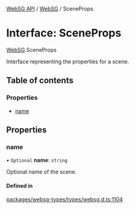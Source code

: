 [WebSG API](../README.md) / [WebSG](../modules/WebSG.md) / SceneProps

# Interface: SceneProps

[WebSG](../modules/WebSG.md).SceneProps

Interface representing the properties for a scene.

## Table of contents

### Properties

- [name](WebSG.SceneProps.md#name)

## Properties

### name

• `Optional` **name**: `string`

Optional name of the scene.

#### Defined in

[packages/websg-types/types/websg.d.ts:1104](https://github.com/thirdroom/thirdroom/blob/972fa72b/packages/websg-types/types/websg.d.ts#L1104)

